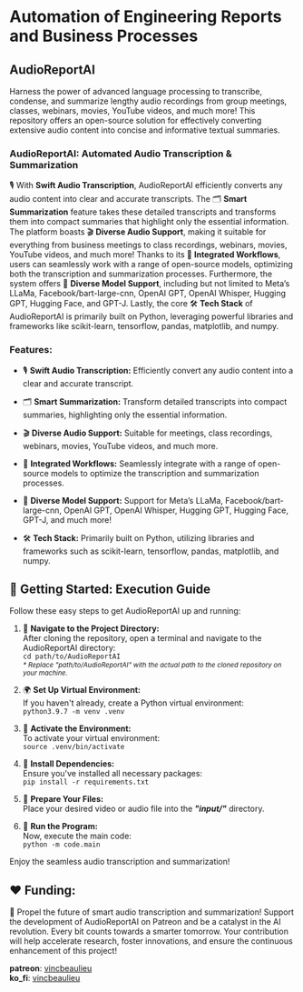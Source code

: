 # Automation of Engineering Reports and Business Processes
## AudioReportAI  

Harness the power of advanced language processing to transcribe, condense, and summarize lengthy audio recordings from group meetings, classes, webinars, movies, YouTube videos, and much more! This repository offers an open-source solution for effectively converting extensive audio content into concise and informative textual summaries.
  
### AudioReportAI: Automated Audio Transcription & Summarization

🎙️ With **Swift Audio Transcription**, AudioReportAI efficiently converts any audio content into clear and accurate transcripts. The 🗂️ **Smart Summarization** feature takes these detailed transcripts and transforms them into compact summaries that highlight only the essential information. The platform boasts 🎬 **Diverse Audio Support**, making it suitable for everything from business meetings to class recordings, webinars, movies, YouTube videos, and much more! Thanks to its 🔗 **Integrated Workflows**, users can seamlessly work with a range of open-source models, optimizing both the transcription and summarization processes. Furthermore, the system offers 🧠 **Diverse Model Support**, including but not limited to Meta’s LLaMa, Facebook/bart-large-cnn, OpenAI GPT, OpenAI Whisper, Hugging GPT, Hugging Face, and GPT-J. Lastly, the core 🛠️ **Tech Stack** of AudioReportAI is primarily built on Python, leveraging powerful libraries and frameworks like scikit-learn, tensorflow, pandas, matplotlib, and numpy.
  
### Features:  
  
* 🎙️ **Swift Audio Transcription:**
  Efficiently convert any audio content into a clear and accurate transcript.
    
* 🗂️ **Smart Summarization:**
  Transform detailed transcripts into compact summaries, highlighting only the essential information.
    
* 🎬 **Diverse Audio Support:**
  Suitable for meetings, class recordings, webinars, movies, YouTube videos, and much more.
    
* 🔗 **Integrated Workflows:**
  Seamlessly integrate with a range of open-source models to optimize the transcription and summarization processes.
    
* 🧠 **Diverse Model Support:**
  Support for Meta’s LLaMa, Facebook/bart-large-cnn, OpenAI GPT, OpenAI Whisper, Hugging GPT, Hugging Face, GPT-J, and much more!
    
* 🛠️ **Tech Stack:**
  Primarily built on Python, utilizing libraries and frameworks such as scikit-learn, tensorflow, pandas, matplotlib, and numpy.


## 🚀 Getting Started: Execution Guide
Follow these easy steps to get AudioReportAI up and running:
  
1. 📍 **Navigate to the Project Directory:**  
After cloning the repository, open a terminal and navigate to the AudioReportAI directory:  
`cd path/to/AudioReportAI`  
*<sub>\* Replace "path/to/AudioReportAI" with the actual path to the cloned repository on your machine.</sub>*  
  
2. 🌍 **Set Up Virtual Environment:**  
If you haven't already, create a Python virtual environment:  
`python3.9.7 -m venv .venv`  
  
3. 🌱 **Activate the Environment:**  
To activate your virtual environment:  
`source .venv/bin/activate`  
  
4. 🔧 **Install Dependencies:**  
Ensure you've installed all necessary packages:  
`pip install -r requirements.txt`  
  
5. 📁 **Prepare Your Files:**  
Place your desired video or audio file into the ***"input/"*** directory.
  
6. 🎉 **Run the Program:**   
Now, execute the main code:  
`python -m code.main`  
    
Enjoy the seamless audio transcription and summarization!
  
## ❤️ Funding:  
🚀 Propel the future of smart audio transcription and summarization! Support the development of AudioReportAI on Patreon and be a catalyst in the AI revolution. Every bit counts towards a smarter tomorrow. Your contribution will help accelerate research, foster innovations, and ensure the continuous enhancement of this project!
  
**patreon**: [vincbeaulieu](https://www.patreon.com/vincbeaulieu)  
**ko_fi**: [vincbeaulieu](https://ko-fi.com/vincbeaulieu)
